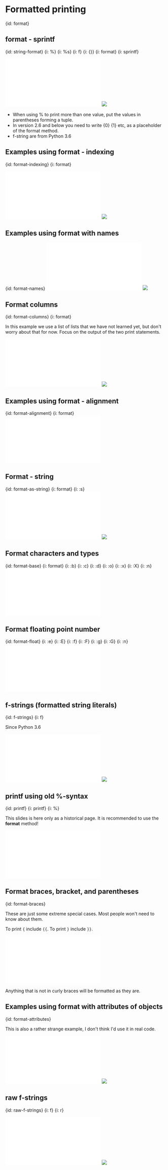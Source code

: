 # Formatted printing
{id: format}

## format - sprintf
{id: string-format}
{i: %}
{i: %s}
{i: f}
{i: {}}
{i: format}
{i: sprintf}

![](examples/strings/format.py)
![](examples/strings/format.out)

* When using % to print more than one value, put the values in parentheses forming a tuple.
* In version 2.6 and below you need to write {0} {1} etc, as a placeholder of the format method.
* f-string are from Python 3.6



## Examples using format - indexing
{id: format-indexing}
{i: format}

![](examples/strings/formatted_indexing.py)
![](examples/strings/formatted_indexing.out)


## Examples using format with names
{id: format-names}
![](examples/strings/format_with_names.py)
![](examples/strings/format_with_names.out)


## Format columns
{id: format-columns}
{i: format}


In this example we use a list of lists that we have not learned yet, but don't worry about that for now.
Focus on the output of the two print statements.


![](examples/strings/format_columns.py)
![](examples/strings/format_columns.out)


## Examples using format - alignment
{id: format-alignment}
{i: format}
![](examples/strings/formatted_alignment.py)


## Format - string
{id: format-as-string}
{i: format}
{i: :s}
![](examples/strings/formatted_string.py)
![](examples/strings/formatted_string.out)


## Format characters and types
{id: format-base}
{i: format}
{i: :b}
{i: :c}
{i: :d}
{i: :o}
{i: :x}
{i: :X}
{i: :n}
![](examples/strings/formatted_number.py)


## Format floating point number 
{id: format-float}
{i: :e}
{i: :E}
{i: :f}
{i: :F}
{i: :g}
{i: :G}
{i: :n}
![](examples/strings/formatted_float.py)


## f-strings (formatted string literals)
{id: f-strings}
{i: f}


Since Python 3.6


![](examples/strings/f_strings.py)
![](examples/strings/f_strings.out)


## printf using old %-syntax
{id: printf}
{i: printf}
{i: %}

This slides is here only as a historical page. It is recommended to use the **format** method!

![](examples/strings/printf.py)


## Format braces, bracket, and parentheses
{id: format-braces}

These are just some extreme special cases. Most people won't need to know about them.



To print `{` include `{{`.
To print `}` include `}}`.


![](examples/strings/format_braces.py)

Anything that is not in curly braces will be formatted as they are.



## Examples using format with attributes of objects
{id: format-attributes}

This is also a rather strange example, I don't think I'd use it in real code.

![](examples/strings/formatted_attributes.py)
![](examples/strings/formatted_attributes.out)

## raw f-strings
{id: raw-f-strings}
{i: f}
{i: r}

![](examples/strings/fr.py)
![](examples/strings/fr.out)



